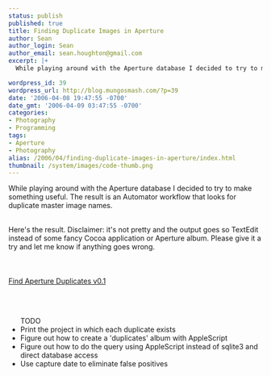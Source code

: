 ```yaml
---
status: publish
published: true
title: Finding Duplicate Images in Aperture
author: Sean
author_login: Sean
author_email: sean.houghton@gmail.com
excerpt: |+
  While playing around with the Aperture database I decided to try to make something useful.  The result is an Automator workflow that looks for duplicate master image names.

wordpress_id: 39
wordpress_url: http://blog.mungosmash.com/?p=39
date: '2006-04-08 19:47:55 -0700'
date_gmt: '2006-04-09 03:47:55 -0700'
categories:
- Photography
- Programming
tags:
- Aperture
- Photography
alias: /2006/04/finding-duplicate-images-in-aperture/index.html
thumbnail: /system/images/code-thumb.png
---
```

While playing around with the Aperture database I decided to try to make something useful.  The result is an Automator workflow that looks for duplicate master image names.

<a id="more"></a><a id="more-39"></a><br />
Here's the result.  Disclaimer: it's not pretty and the output goes so TextEdit instead of some fancy Cocoa application or Aperture album.  Please give it a try and let me know if anything goes wrong.<br />
<br/><br/><br />
<a href="http://mungosmash.com/MediaPool/FindApertureDuplicates-0.1.zip">Find Aperture Duplicates v0.1</a>

<br/><br/>

<ul>TODO

<li>Print the project in which each duplicate exists</li>
<li>Figure out how to create a 'duplicates' album with AppleScript</li>
<li>Figure out how to do the query using AppleScript instead of sqlite3 and direct database access</li>
<li>Use capture date to eliminate false positives</li><br />
</ul>

